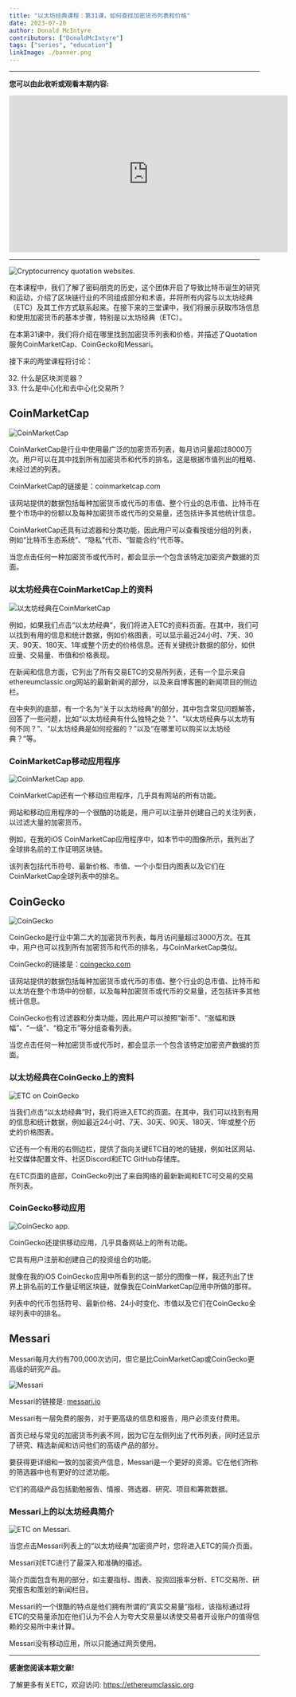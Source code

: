 ```yaml
---
title: "以太坊经典课程：第31课，如何查找加密货币列表和价格"
date: 2023-07-20
author: Donald McIntyre
contributors: ["DonaldMcIntyre"]
tags: ["series", "education"]
linkImage: ./banner.png
---
```


---
**您可以由此收听或观看本期内容:**

<iframe width="560" height="315" src="https://www.youtube.com/embed/tJDw5yaMNNo" title="YouTube video player" frameborder="0" allow="accelerometer; autoplay; clipboard-write; encrypted-media; gyroscope; picture-in-picture; web-share" allowfullscreen></iframe>

---

![Cryptocurrency quotation websites.](./1.png)

在本课程中，我们了解了密码朋克的历史，这个团体开启了导致比特币诞生的研究和运动，介绍了区块链行业的不同组成部分和术语，并将所有内容与以太坊经典（ETC）及其工作方式联系起来。在接下来的三堂课中，我们将展示获取市场信息和使用加密货币的基本步骤，特别是以太坊经典（ETC）。

在本第31课中，我们将介绍在哪里找到加密货币列表和价格，并描述了Quotation服务CoinMarketCap、CoinGecko和Messari。

接下来的两堂课程将讨论：

32. 什么是区块浏览器？
33. 什么是中心化和去中心化交易所？

## CoinMarketCap

![CoinMarketCap](./2.png)

CoinMarketCap是行业中使用最广泛的加密货币列表，每月访问量超过8000万次。用户可以在其中找到所有加密货币和代币的排名，这是根据市值列出的粗略、未经过滤的列表。

CoinMarketCap的链接是：coinmarketcap.com

该网站提供的数据包括每种加密货币或代币的市值、整个行业的总市值、比特币在整个市场中的份额以及每种加密货币或代币的交易量，还包括许多其他统计信息。

CoinMarketCap还具有过滤器和分类功能，因此用户可以查看按组分组的列表，例如“比特币生态系统”、“隐私”代币、“智能合约”代币等。

当您点击任何一种加密货币或代币时，都会显示一个包含该特定加密资产数据的页面。

### 以太坊经典在CoinMarketCap上的资料

![以太坊经典在CoinMarketCap](./3.png)

例如，如果我们点击“以太坊经典”，我们将进入ETC的资料页面。在其中，我们可以找到有用的信息和统计数据，例如价格图表，可以显示最近24小时、7天、30天、90天、180天、1年或整个历史的价格信息。还有关键统计数据的部分，如供应量、交易量、市值和价格表现。

在新闻和信息方面，它列出了所有交易ETC的交易所列表，还有一个显示来自ethereumclassic.org网站的最新新闻的部分，以及来自博客圈的新闻项目的侧边栏。

在中央列的底部，有一个名为“关于以太坊经典”的部分，其中包含常见问题解答，回答了一些问题，比如“以太坊经典有什么独特之处？”、“以太坊经典与以太坊有何不同？”、“以太坊经典是如何挖掘的？”以及“在哪里可以购买以太坊经典？”等。

### CoinMarketCap移动应用程序

![CoinMarketCap app.](./4.png)

CoinMarketCap还有一个移动应用程序，几乎具有网站的所有功能。

网站和移动应用程序的一个很酷的功能是，用户可以注册并创建自己的关注列表，以过滤大量的加密货币。

例如，在我的iOS CoinMarketCap应用程序中，如本节中的图像所示，我列出了全球排名前的工作证明区块链。

该列表包括代币符号、最新价格、市值、一个小型日内图表以及它们在CoinMarketCap全球列表中的排名。

## CoinGecko

![CoinGecko](./5.png)

CoinGecko是行业中第二大的加密货币列表，每月访问量超过3000万次。在其中，用户也可以找到所有加密货币和代币的排名，与CoinMarketCap类似。

CoinGecko的链接是：[coingecko.com](https://coingecko.com)

该网站提供的数据包括每种加密货币或代币的市值、整个行业的总市值、比特币和以太坊在整个市场中的份额，以及每种加密货币或代币的交易量，还包括许多其他统计信息。

CoinGecko也有过滤器和分类功能，因此用户可以按照“新币”、“涨幅和跌幅”、“一级”、“稳定币”等分组查看列表。

当您点击任何一种加密货币或代币时，都会显示一个包含该特定加密资产数据的页面。

### 以太坊经典在CoinGecko上的资料

![ETC on CoinGecko](./6.png)

当我们点击“以太坊经典”时，我们将进入ETC的页面。在其中，我们可以找到有用的信息和统计数据，例如最近24小时、7天、30天、90天、180天、1年或整个历史的价格图表。

它还有一个有用的右侧边栏，提供了指向关键ETC目的地的链接，例如社区网站、社交媒体配置文件、社区Discord和ETC GitHub存储库。

在ETC页面的底部，CoinGecko列出了来自网络的最新新闻和ETC可交易的交易所列表。

### CoinGecko移动应用

![CoinGecko app.](./7.png)

CoinGecko还提供移动应用，几乎具备网站上的所有功能。

它具有用户注册和创建自己的投资组合的功能。

就像在我的iOS CoinGecko应用中所看到的这一部分的图像一样，我还列出了世界上排名前的工作量证明区块链，就像我在CoinMarketCap应用中所做的那样。

列表中的代币包括符号、最新价格、24小时变化、市值以及它们在CoinGecko全球列表中的排名。

## Messari

Messari每月大约有700,000次访问，但它是比CoinMarketCap或CoinGecko更高级的研究产品。

![Messari](./8.png)

Messari的链接是: [messari.io](https://messari.io)

Messari有一层免费的服务，对于更高级的信息和报告，用户必须支付费用。

首页已经与常见的加密货币列表不同，因为它在左侧列出了代币列表，同时还显示了研究、精选新闻和访问他们的高级产品的部分。

要获得更详细和一致的加密资产信息，Messari是一个更好的资源。它在他们所称的筛选器中也有更好的过滤功能。

它们的高级产品包括勤勉报告、情报、筛选器、研究、项目和筹款数据。

### Messari上的以太坊经典简介

![ETC on Messari.](./9.png)

当您点击Messari列表上的“以太坊经典”加密资产时，您将进入ETC的简介页面。

Messari对ETC进行了最深入和准确的描述。

简介页面包含有用的部分，如主要指标、图表、投资回报率分析、ETC交易所、研究报告和策划的新闻栏目。

Messari的一个很酷的特点是他们拥有所谓的“真实交易量”指标，该指标通过将ETC的交易量添加在他们认为不会人为夸大交易量以诱使交易者开设账户的值得信赖的交易所中来计算。

Messari没有移动应用，所以只能通过网页使用。

---

**感谢您阅读本期文章!**

了解更多有关ETC，欢迎访问: https://ethereumclassic.org
